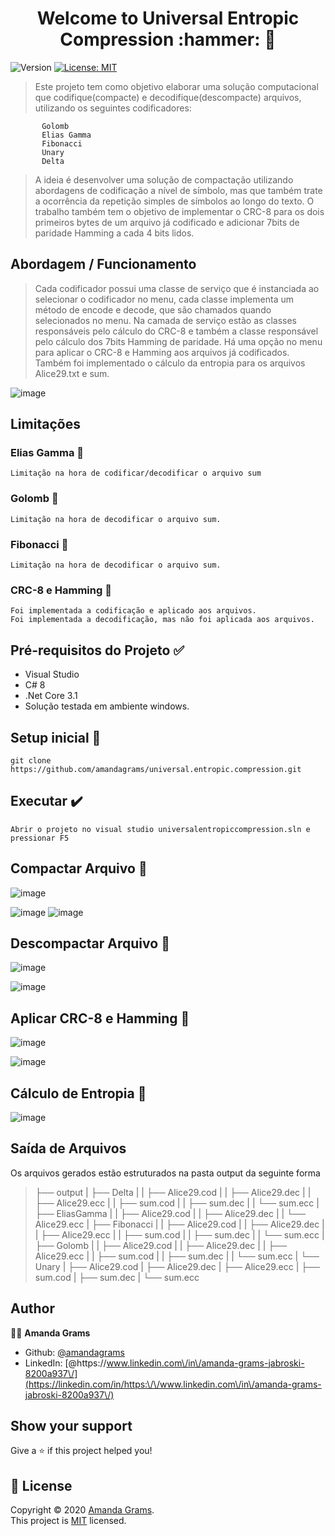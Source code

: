 <h1 align="center">Welcome to Universal Entropic Compression :hammer: 👋</h1>
<p>
  <img alt="Version" src="https://img.shields.io/badge/version-1.0.0-blue.svg?cacheSeconds=2592000" />
  <a href="https://tldrlegal.com/license/mit-license" target="_blank">
    <img alt="License: MIT" src="https://img.shields.io/badge/License-MIT-yellow.svg" />
  </a>
</p>

> Este projeto tem como objetivo elaborar uma solução computacional que codifique(compacte) e decodifique(descompacte) arquivos, utilizando os seguintes codificadores:
  ```
         Golomb
         Elias Gamma
         Fibonacci
         Unary
         Delta
   ```
>A ideia é desenvolver uma solução de compactação utilizando abordagens de codificação a nível de símbolo, mas que também trate a ocorrência da repetição simples de símbolos ao longo do texto.
O trabalho também tem o objetivo de implementar o CRC-8 para os dois primeiros bytes de um arquivo já codificado e adicionar 7bits de paridade Hamming a cada 4 bits lidos.

## Abordagem / Funcionamento

>Cada codificador possui uma classe de serviço que é instanciada ao selecionar o codificador no menu, cada classe implementa um método de encode e decode, que são chamados quando selecionados no menu.
Na camada de serviço estão as classes responsáveis pelo cálculo do CRC-8 e também a classe responsável pelo cálculo dos 7bits Hamming de paridade.
Há uma opção no menu para aplicar o CRC-8 e Hamming aos arquivos já codificados. 
Também foi implementado o cálculo da entropia para os arquivos Alice29.txt e sum.


![image](https://user-images.githubusercontent.com/4412478/94617651-54666c00-0280-11eb-967b-348ccf9186a4.png)

## Limitações

### Elias Gamma :calendar:

```
Limitação na hora de codificar/decodificar o arquivo sum

```
### Golomb :calendar:

```
Limitação na hora de decodificar o arquivo sum.

```
### Fibonacci :calendar:

```
Limitação na hora de decodificar o arquivo sum.

```
### CRC-8 e Hamming :calendar:

```
Foi implementada a codificação e aplicado aos arquivos.
Foi implementada a decodificação, mas não foi aplicada aos arquivos.

```
## Pré-requisitos do Projeto :white_check_mark:

*	Visual Studio
*	C# 8
* .Net Core 3.1
* Solução testada em ambiente windows.

## Setup inicial :hammer:

```
git clone https://github.com/amandagrams/universal.entropic.compression.git

```
## Executar :heavy_check_mark:

```
Abrir o projeto no visual studio universalentropiccompression.sln e pressionar F5 

```
## Compactar Arquivo :pushpin:


![image](https://user-images.githubusercontent.com/4412478/94617852-a7402380-0280-11eb-9401-c7ae937723c2.png)

![image](https://user-images.githubusercontent.com/4412478/94617918-c048d480-0280-11eb-8177-75d0b27ef99e.png)
![image](https://user-images.githubusercontent.com/4412478/94617944-c8087900-0280-11eb-9748-aeb9456a72a0.png)

## Descompactar Arquivo :pushpin:
![image](https://user-images.githubusercontent.com/4412478/94618005-df476680-0280-11eb-8133-c7919c9ade39.png)

![image](https://user-images.githubusercontent.com/4412478/94618028-e7070b00-0280-11eb-836e-62102c52da48.png)

## Aplicar CRC-8 e Hamming :pushpin:

![image](https://user-images.githubusercontent.com/4412478/94618065-f38b6380-0280-11eb-9551-adaa20da5b04.png)

![image](https://user-images.githubusercontent.com/4412478/94618082-f9814480-0280-11eb-9f31-efd08d001765.png)

## Cálculo de Entropia :pushpin:

![image](https://user-images.githubusercontent.com/4412478/94618117-04d47000-0281-11eb-8462-0d4cf1470ad6.png)

## Saída de Arquivos

Os arquivos gerados estão estruturados na pasta output da seguinte forma

> ├── output
|  ├── Delta
|  |  ├── Alice29.cod
|  |  ├── Alice29.dec
|  |  ├── Alice29.ecc
|  |  ├── sum.cod
|  |  ├── sum.dec
|  |  └── sum.ecc
|  ├── EliasGamma
|  |  ├── Alice29.cod
|  |  ├── Alice29.dec
|  |  └── Alice29.ecc
|  ├── Fibonacci
|  |  ├── Alice29.cod
|  |  ├── Alice29.dec
|  |  ├── Alice29.ecc
|  |  ├── sum.cod
|  |  ├── sum.dec
|  |  └── sum.ecc
|  ├── Golomb
|  |  ├── Alice29.cod
|  |  ├── Alice29.dec
|  |  ├── Alice29.ecc
|  |  ├── sum.cod
|  |  ├── sum.dec
|  |  └── sum.ecc
|  └── Unary
|     ├── Alice29.cod
|     ├── Alice29.dec
|     ├── Alice29.ecc
|     ├── sum.cod
|     ├── sum.dec
|     └── sum.ecc


## Author

:ok_woman: **Amanda Grams**

* Github: [@amandagrams](https://github.com/amandagrams)
* LinkedIn: [@https:\/\/www.linkedin.com\/in\/amanda-grams-jabroski-8200a937\/](https://linkedin.com/in/https:\/\/www.linkedin.com\/in\/amanda-grams-jabroski-8200a937\/)

## Show your support

Give a ⭐️ if this project helped you!

## 📝 License

Copyright © 2020 [Amanda Grams](https://github.com/amandagrams).<br />
This project is [MIT](https://tldrlegal.com/license/mit-license) licensed.


